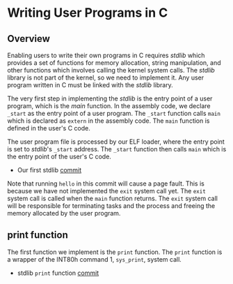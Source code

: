 # Writing User Programs in C

## Overview

Enabling users to write their own programs in C requires _stdlib_ which provides a set of functions for memory allocation, string manipulation, and other functions which involves calling the kernel system calls. The _stdlib_ library is not part of the kernel, so we need to implement it. Any user program written in C must be linked with the _stdlib_ library.

The very first step in implementing the _stdlib_ is the entry point of a user program, which is the _main_ function. In the assembly code, we declare `_start` as the entry point of a user program. The `_start` function calls `main` which is declared as `extern` in the assembly code. The `main` function is defined in the user's C code.

The user program file is processed by our ELF loader, where the entry point is set to _stdlib_'s `_start` address. The `_start` function then calls `main` which is the entry point of the user's C code.

- Our first stdlib [commit](https://github.com/taikiy/kernel/commit/22984b790428a6732a0037bdb52c9d939514b314)

Note that running `hello` in this commit will cause a page fault. This is because we have not implemented the `exit` system call yet. The `exit` system call is called when the `main` function returns. The `exit` system call will be responsible for terminating tasks and the process and freeing the memory allocated by the user program.

## print function

The first function we implement is the `print` function. The `print` function is a wrapper of the INT80h command 1, `sys_print`, system call.

- stdlib `print` function [commit](https://github.com/taikiy/kernel/commit/47a2fef03b73645c393992245d160666e08a44cd)
